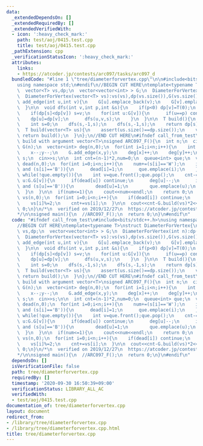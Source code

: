 ```yaml
---
data:
  _extendedDependsOn: []
  _extendedRequiredBy: []
  _extendedVerifiedWith:
  - icon: ':heavy_check_mark:'
    path: test/aoj/0415.test.cpp
    title: test/aoj/0415.test.cpp
  _pathExtension: cpp
  _verificationStatusIcon: ':heavy_check_mark:'
  attributes:
    links:
    - https://atcoder.jp/contests/arc097/tasks/arc097_d
  bundledCode: "#line 1 \"tree/diameterforvertex.cpp\"\n\n#include<bits/stdc++.h>\n\
    using namespace std;\n#endif\n//BEGIN CUT HERE\ntemplate<typename T>\nstruct DiameterForVertex{\n\
    \  vector<T> vs,dp;\n  vector<vector<int> > G;\n  DiameterForVertex(int n):dp(n),G(n){}\n\
    \  DiameterForVertex(vector<T> vs):vs(vs),dp(vs.size()),G(vs.size()){}\n\n  void\
    \ add_edge(int u,int v){\n    G[u].emplace_back(v);\n    G[v].emplace_back(u);\n\
    \  }\n\n  void dfs(int v,int p,int &s){\n    if(p<0) dp[v]=T(0);\n    dp[v]+=vs[v];\n\
    \    if(dp[s]<dp[v]) s=v;\n    for(int u:G[v]){\n      if(u==p) continue;\n  \
    \    dp[u]=dp[v];\n      dfs(u,v,s);\n    }\n  }\n\n  T build(){\n    assert(!vs.empty());\n\
    \    int s=0;\n    dfs(s,-1,s);\n    dfs(s,-1,s);\n    return dp[s];\n  }\n\n\
    \  T build(vector<T> us){\n    assert(us.size()==dp.size());\n    vs=us;\n   \
    \ return build();\n  }\n};\n//END CUT HERE\n#ifndef call_from_test\n\n// test\
    \ build with argument vector<T>\nsigned ARC097_F(){\n  int n;\n  cin>>n;\n  DiameterForVertex<int>\
    \ G(n);\n  vector<int> deg(n,0);\n  for(int i=1;i<n;i++){\n    int x,y;\n    cin>>x>>y;\n\
    \    x--;y--;\n    G.add_edge(x,y);\n    deg[x]++;\n    deg[y]++;\n  }\n\n  string\
    \ s;\n  cin>>s;\n\n  int cnt=(n-1)*2,num=0;\n  queue<int> que;\n  vector<int>\
    \ dead(n,0);\n  for(int i=0;i<n;i++){\n    num+=(s[i]=='W');\n    if((deg[i]==1)\
    \ and (s[i]=='B')){\n      dead[i]=1;\n      que.emplace(i);\n    }\n  }\n\n \
    \ while(!que.empty()){\n    int v=que.front();que.pop();\n    cnt-=2;\n    for(int\
    \ u:G.G[v]){\n      if(dead[u]) continue;\n      deg[u]--;\n      if(deg[u]==1\
    \ and (s[u]=='B')){\n        dead[u]=1;\n        que.emplace(u);\n      }\n  \
    \  }\n  }\n\n  if(num<=1){\n    cout<<num<<endl;\n    return 0;\n  }\n\n  vector<int>\
    \ vs(n,0);\n  for(int i=0;i<n;i++){\n    if(dead[i]) continue;\n    vs[i]=deg[i]+(s[i]=='W');\n\
    \    vs[i]%=2;\n    cnt+=vs[i];\n  }\n\n  cout<<cnt-G.build(vs)*2<<endl;\n  return\
    \ 0;\n}\n/*\n  verified on 2019/12/27\n  https://atcoder.jp/contests/arc097/tasks/arc097_d\n\
    */\n\nsigned main(){\n  //ARC097_F();\n  return 0;\n}\n#endif\n"
  code: "#ifndef call_from_test\n#include<bits/stdc++.h>\nusing namespace std;\n#endif\n\
    //BEGIN CUT HERE\ntemplate<typename T>\nstruct DiameterForVertex{\n  vector<T>\
    \ vs,dp;\n  vector<vector<int> > G;\n  DiameterForVertex(int n):dp(n),G(n){}\n\
    \  DiameterForVertex(vector<T> vs):vs(vs),dp(vs.size()),G(vs.size()){}\n\n  void\
    \ add_edge(int u,int v){\n    G[u].emplace_back(v);\n    G[v].emplace_back(u);\n\
    \  }\n\n  void dfs(int v,int p,int &s){\n    if(p<0) dp[v]=T(0);\n    dp[v]+=vs[v];\n\
    \    if(dp[s]<dp[v]) s=v;\n    for(int u:G[v]){\n      if(u==p) continue;\n  \
    \    dp[u]=dp[v];\n      dfs(u,v,s);\n    }\n  }\n\n  T build(){\n    assert(!vs.empty());\n\
    \    int s=0;\n    dfs(s,-1,s);\n    dfs(s,-1,s);\n    return dp[s];\n  }\n\n\
    \  T build(vector<T> us){\n    assert(us.size()==dp.size());\n    vs=us;\n   \
    \ return build();\n  }\n};\n//END CUT HERE\n#ifndef call_from_test\n\n// test\
    \ build with argument vector<T>\nsigned ARC097_F(){\n  int n;\n  cin>>n;\n  DiameterForVertex<int>\
    \ G(n);\n  vector<int> deg(n,0);\n  for(int i=1;i<n;i++){\n    int x,y;\n    cin>>x>>y;\n\
    \    x--;y--;\n    G.add_edge(x,y);\n    deg[x]++;\n    deg[y]++;\n  }\n\n  string\
    \ s;\n  cin>>s;\n\n  int cnt=(n-1)*2,num=0;\n  queue<int> que;\n  vector<int>\
    \ dead(n,0);\n  for(int i=0;i<n;i++){\n    num+=(s[i]=='W');\n    if((deg[i]==1)\
    \ and (s[i]=='B')){\n      dead[i]=1;\n      que.emplace(i);\n    }\n  }\n\n \
    \ while(!que.empty()){\n    int v=que.front();que.pop();\n    cnt-=2;\n    for(int\
    \ u:G.G[v]){\n      if(dead[u]) continue;\n      deg[u]--;\n      if(deg[u]==1\
    \ and (s[u]=='B')){\n        dead[u]=1;\n        que.emplace(u);\n      }\n  \
    \  }\n  }\n\n  if(num<=1){\n    cout<<num<<endl;\n    return 0;\n  }\n\n  vector<int>\
    \ vs(n,0);\n  for(int i=0;i<n;i++){\n    if(dead[i]) continue;\n    vs[i]=deg[i]+(s[i]=='W');\n\
    \    vs[i]%=2;\n    cnt+=vs[i];\n  }\n\n  cout<<cnt-G.build(vs)*2<<endl;\n  return\
    \ 0;\n}\n/*\n  verified on 2019/12/27\n  https://atcoder.jp/contests/arc097/tasks/arc097_d\n\
    */\n\nsigned main(){\n  //ARC097_F();\n  return 0;\n}\n#endif\n"
  dependsOn: []
  isVerificationFile: false
  path: tree/diameterforvertex.cpp
  requiredBy: []
  timestamp: '2020-09-30 16:50:39+09:00'
  verificationStatus: LIBRARY_ALL_AC
  verifiedWith:
  - test/aoj/0415.test.cpp
documentation_of: tree/diameterforvertex.cpp
layout: document
redirect_from:
- /library/tree/diameterforvertex.cpp
- /library/tree/diameterforvertex.cpp.html
title: tree/diameterforvertex.cpp
---
```

